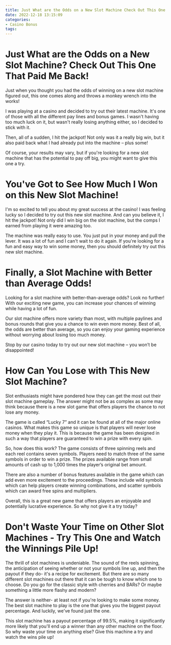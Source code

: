 ```yaml
---
title: Just What are the Odds on a New Slot Machine Check Out This One That Paid Me Back!
date: 2022-12-18 13:15:09
categories:
- Casino Bonus
tags:
---
```



#  Just What are the Odds on a New Slot Machine? Check Out This One That Paid Me Back!

Just when you thought you had the odds of winning on a new slot machine figured out, this one comes along and throws a monkey wrench into the works!

I was playing at a casino and decided to try out their latest machine. It's one of those with all the different pay lines and bonus games. I wasn't having too much luck on it, but wasn't really losing anything either, so I decided to stick with it.

Then, all of a sudden, I hit the jackpot! Not only was it a really big win, but it also paid back what I had already put into the machine – plus some!

Of course, your results may vary, but if you're looking for a new slot machine that has the potential to pay off big, you might want to give this one a try.

#  You've Got to See How Much I Won on this New Slot Machine!

I'm so excited to tell you about my great success at the casino! I was feeling lucky so I decided to try out this new slot machine. And can you believe it, I hit the jackpot! Not only did I win big on the slot machine, but the comps I earned from playing it were amazing too.

The machine was really easy to use. You just put in your money and pull the lever. It was a lot of fun and I can't wait to do it again. If you're looking for a fun and easy way to win some money, then you should definitely try out this new slot machine.

#  Finally, a Slot Machine with Better than Average Odds!

Looking for a slot machine with better-than-average odds? Look no further! With our exciting new game, you can increase your chances of winning while having a lot of fun.

Our slot machine offers more variety than most, with multiple paylines and bonus rounds that give you a chance to win even more money. Best of all, the odds are better than average, so you can enjoy your gaming experience without worrying about losing too much money.

Stop by our casino today to try out our new slot machine – you won’t be disappointed!

#  How Can You Lose with This New Slot Machine?

Slot enthusiasts might have pondered how they can get the most out their slot machine gameplay. The answer might not be as complex as some may think because there is a new slot game that offers players the chance to not lose any money.

The game is called “Lucky 7” and it can be found at all of the major online casinos. What makes this game so unique is that players will never lose money when they play it. This is because the game has been designed in such a way that players are guaranteed to win a prize with every spin.

So, how does this work? The game consists of three spinning reels and each reel contains seven symbols. Players need to match three of the same symbols in order to win a prize. The prizes available range from small amounts of cash up to 1,000 times the player’s original bet amount.

There are also a number of bonus features available in the game which can add even more excitement to the proceedings. These include wild symbols which can help players create winning combinations, and scatter symbols which can award free spins and multipliers.

Overall, this is a great new game that offers players an enjoyable and potentially lucrative experience. So why not give it a try today?

#  Don't Waste Your Time on Other Slot Machines - Try This One and Watch the Winnings Pile Up!

The thrill of slot machines is undeniable. The sound of the reels spinning, the anticipation of seeing whether or not your symbols line up, and then the payout if they do- it's a recipe for excitement. But there are so many different slot machines out there that it can be tough to know which one to choose. Do you go for the classic style with cherries and BARs? Or maybe something a little more flashy and modern?

The answer is neither- at least not if you're looking to make some money. The best slot machine to play is the one that gives you the biggest payout percentage. And luckily, we've found just the one.

This slot machine has a payout percentage of 99.5%, making it significantly more likely that you'll end up a winner than any other machine on the floor. So why waste your time on anything else? Give this machine a try and watch the wins pile up!
